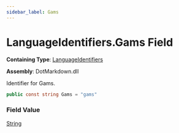 ```yaml
---
sidebar_label: Gams
---
```


# LanguageIdentifiers\.Gams Field

**Containing Type**: [LanguageIdentifiers](../index.md)

**Assembly**: DotMarkdown\.dll

  
Identifier for Gams\.

```csharp
public const string Gams = "gams"
```

### Field Value

[String](https://docs.microsoft.com/en-us/dotnet/api/system.string)

